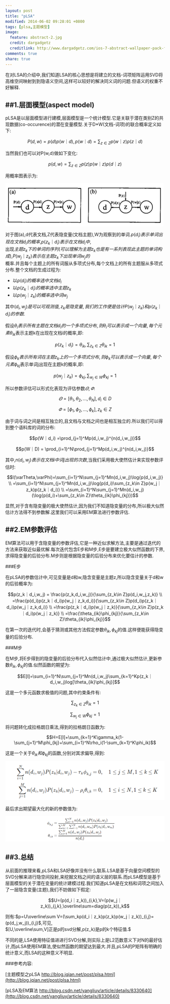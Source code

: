 ```yaml
---
layout: post
title: "pLSA"
modified: 2014-06-02 09:28:01 +0800
tags: [plsa,主题模型]
image:
  feature: abstract-2.jpg
  credit: dargadgetz
  creditlink: http://www.dargadgetz.com/ios-7-abstract-wallpaper-pack-for-iphone-5-and-ipod-touch-retina/
comments: true
share: true
---
```


在对LSA的介绍中,我们知道LSA的核心思想是将建立的文档-词项矩阵运用SVD将高维空间映射到到隐语义空间,这样可以较好的解决同义词的问题.但语义的权重不好解释.

##1.层面模型(aspect model)
-----------

pLSA是以层面模型进行建模,层面模型是一个统计模型.它是关联于潜在类别Z的共现数据(co-occurence)的潜在变量模型.关于D*W(文档-词项)的联合概率定义如下:		

$$P(d,w) = p(d)p(w｜d),p(w｜d)=\sum_{z\in Z}p(w｜z)p(z｜d)$$

当然我们也可以对P(w,d)做如下变化:		

$$p(d,w) =\sum_{z\in Z}p(z)p(w｜z)p(d｜z)$$

用概率图表示为:		

<img src="../images/140530/plsa-1.png" align="center">

对于图(a),d代表文档,Z代表隐变量(文档主题),W为观察到的单词.$p(d_i)表示单词出现在文档d_i的概率$,$p(z_k｜d_i)表示在文档d_i中$,		
出现$主题z_k下的单词的序列(可以理解为主题z_k也是有一系列表现此主题的单词构成)$,$P(w_j｜z_k)表示在主题z_k下出现单词w_j的$			
概率.并且每个主题上的所有词服从多项式分布,每个文档上的所有主题服从多项式分布.整个文档的生成过程为:		

* 以$p(d_i)的概率选中文档d_i$		
* 以$p(z_k｜d_i)的概率选中主题z_k$		
* 以$p(w_j｜z_k)的概率选中词w_j$		

其中$(d_i,w_j)是可以可观测值,z_k是隐变量,我们的工作便是估计P(w_j｜z_k)和p(z_k｜d_i)的参数$.

假设$\theta_i表示所有主题在文档d_i的一个多项式分布,则\theta_i可以表示成一个向量,每个元素\theta_{ik}$表示主题k在出现在文档i的概率,即:		

$$p(z_k｜d_i) = \theta_{ik}, \sum_{z_k\in Z}\theta_{ik}=1$$		

假设$\phi_k表示所有词在主题z_k上的一个多项式分布,则\phi_k可以表示成一个向量,每个元素\phi_{kj}$表示单词j出现在主题k的概率,即:		

$$p(w_j｜z_k) = \phi_{kj},\sum_{w_j\in W}\phi_{kj} = 1$$			

所以参数评估可以形式化表现为评估参数$\varTheta,\varPhi$:		

$$\varTheta=[\theta_1,\theta_2,...,\theta_N],d_i\in D$$		

$$\varPhi = [\phi_1,\phi_2,...,\phi_k],z_k\in Z$$		


由于词与词之间是相互独立的,且文档与文档之间也是相互独立的.所以我们可以得到整个语料库的词的分布:		

$$p(W｜d_i) =\prod_{j=1}^Mp(d_i,w_j)^{n(d_i,w_j)}$$		

$$p(W｜D) = \prod_{i=1}^N\prod_{j=1}^Mp(d_i,w_j)^{n(d_i,w_j)}$$		

其中,$n(d_i,w_j)表示在文档i中词j出现的次数$,当我们采用极大使然估计来实现参数评估时:		

$$l(\varTheta,\varPhi)=\sum_{i=1}^N\sum_{j=1}^Mn(d_i,w_j)\log{p(d_i,w_j)} \\
					  =\sum_{i=1}^N\sum_{j=1}^Mn(d_i,w_j)\log{p(d_i)\sum_{z_k\in Z}p(w_j｜z_k)p(z_k｜d_i)} \\
					  =\sum_{i=1}^N\sum_{j=1}^Mn(d_i,w_j)(\log{p(d_i)+\sum_{z_k\in Z}\theta_{ik}\phi_{kj}})$$		

显然,对于含有隐变量的极大使然估计,因为我们不知道隐变量的分布,所以极大似然估计方法得不到参数解.这里我们可以采用EM算法进行参数评估.		

##2.EM参数评估
-----------

EM算法可以用于含隐变量的参数评估,它是一种近似求解方法,主要是通过迭代的方法来获取近似最优解.每次迭代包含E步和M步,E步是要建立极大似然函数的下界,求得隐变量的后验分布.M步则是根据隐变量的后验分布来优化要估计的参数.

###E步

在pLSA的参数估计中,可见变量是d和w,隐含变量是主题z,所以隐含变量关于d和w的后验概率为:		

$$p(z_k｜d_i,w_j) = \frac{p(z_k,d_i,w_j)}{\sum_{z_k\in Z}p(d_i,w_j,z_k)} \\
				 =\frac{p(d_i)p(z_k｜d_i)p(w_j｜z_k,d_i)}{\sum_{z_k\in Z}p(d_i)p(z_k｜d_i)p(w_j｜z_k,d_i)} \\
				 =\frac{p(z_k｜d_i)p(w_j｜z_k)}{\sum_{z_k\in Z}p(z_k｜d_i)p(w_j｜z_k)} \\
				 =\frac{\theta_{ik}\phi_{kj}}{\sum_{z_k\in Z}\theta_{ik}\phi_{kj}}$$		

在第一次的迭代时,会基于猜测或其他方法假定参数$\theta_{ik},\phi_{kj}$的值.这样便能获得隐变量的后验分布.		

###M步 		

在M步,将E步得到的隐变量的后验分布代入似然估计中,通过极大似然估计,更新参数$\theta_{ik},\phi_{kj}$的值.似然函数的期望为:			

$$E[l]=\sum_{i=1}^N\sum_{j=1}^Mn(d_i,w_j)\sum_{k=1}^Kp(z_k｜d_i,w_j)log[\theta_{ik}\phi_{kj}]$$		

这是一个多元函数求极值的问题,其中约束条件有:		

$$\sum_{z_k\in Z}\theta_{ik}=1$$		
	
$$\sum_{w_j\in W}\phi_{kj} = 1$$			

将问题转化成拉格朗日乘法,得到的拉格朗日函数为:			

$$H=E[l]+\sum_{k=1}^K\gamma_k(1-\sum_{j=1}^M\phi_{kj}+\sum_{i=1}^N\rho_i(1-\sum_{k=1}^K\phi_ik)$$		

这是一个关于$\theta_{ik}和\phi_{kj}$的函数,分别对其求偏导,得到:	

![image](../images/140530/plsa-2.png)		

最后求出期望最大化的新的参数值为:			

![image](../images/140530/plsa-3.png)		

##3.总结
-------------

从前面的推理来看,pLSA和LSA好像并没有什么联系.LSA是基于向量空间模型的SVD分解来进行隐空间投射,来挖掘文档之间的语义层的联系.而pLSA模型是基于层面模型的关于潜在变量的统计建模过程.我们知道pLSA是在文档和词项之间加入了一层隐含变量(主题),我们不妨做如下假定:		

$$U=(p(d_i｜z_k))_{i,k},V=(p(w_j｜z_k))_{j,k},\overline\sum=diag(p(z_k))_k$$		

则有:$p=U\overline\sum V=(\sum_kp(d_i｜z_k)p(z_k)p(w_j｜z_k))_{i,j}=(p(d_j,w_j))_{i,j}$,可见,			
$[U,\overline\sum,V]正是p的svd分解,p(z_k)是p的k个特征值.$		

不同的是,LSA使用特征值进进行SVD分解,则实际上是L2范数意义下对N的最好估计,而pLSA使用EM算法,使似然函数的期望达到最大.并且,pLSA的P矩阵有明确的统计意义,而LSA的这种意义不明显.

###参考内容:

[主题模型之pLSA   http://blog.jqian.net/post/plsa.html](http://blog.jqian.net/post/plsa.html)		

[pLSA及EM算法    http://blog.csdn.net/yangliuy/article/details/8330640](http://blog.csdn.net/yangliuy/article/details/8330640)






